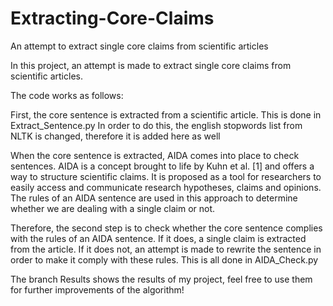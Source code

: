 # Extracting-Core-Claims
An attempt to extract single core claims from scientific articles

In this project, an attempt is made to extract single core claims from scientific articles.

The code works as follows:

First, the core sentence is extracted from a scientific article. This is done in Extract_Sentence.py
In order to do this, the english stopwords list from NLTK is changed, therefore it is added here as well

When the core sentence is extracted, AIDA comes into place to check sentences. AIDA is a concept brought to life by Kuhn et al. [1] and offers a way to structure scientific claims. It is proposed as a tool for  researchers to easily access and communicate research hypotheses, claims and opinions. The rules of an AIDA sentence are used in this approach to determine whether we are dealing with a single claim or not.

Therefore, the second step is to check whether the core sentence complies with the rules of an AIDA sentence. If it does, a single claim is extracted from the article. If it does not, an attempt is made to rewrite the sentence in order to make it comply with these rules. This is all done in AIDA_Check.py

The branch Results shows the results of my project, feel free to use them for further improvements of the algorithm!
